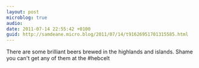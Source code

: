 ```yaml
---
layout: post
microblog: true
audio: 
date: 2011-07-14 22:55:42 +0100
guid: http://samdeane.micro.blog/2011/07/14/t91626951701315585.html
---
```

There are some brilliant beers brewed in the highlands and islands. Shame you can't get any of them at the #hebcelt
